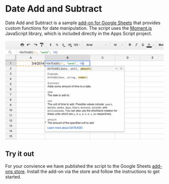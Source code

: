 # Date Add and Subtract

Date Add and Subtract is a sample
[add-on for Google Sheets](https://developers.google.com/apps-script/add-ons)
that provides custom functions for date manipulation. The script uses the
[Moment.js](http://momentjs.com/) JavaScript library, which is included directly
in the Apps Script project.

![Date Add and Subtract screenshot](screenshot.png)

## Try it out

For your convience we have published the script to the Google Sheets
[add-ons store](https://chrome.google.com/webstore/detail/date-add-and-subtract/mhdmhddjinipgjhpicaidhpimlmgnflb).
Install the add-on via the store and follow the instructions to get started.

